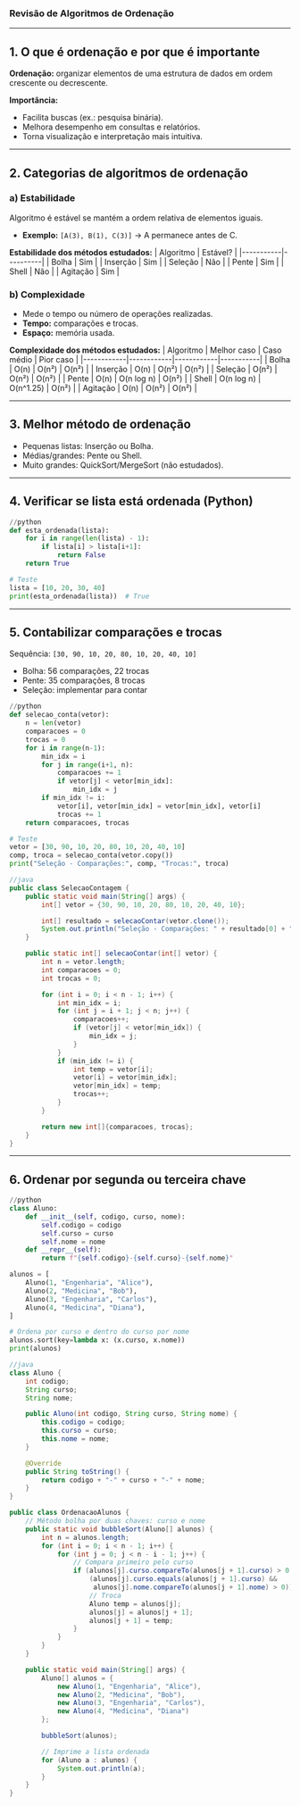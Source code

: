 ### Revisão de Algoritmos de Ordenação

---

## 1. O que é ordenação e por que é importante

**Ordenação:** organizar elementos de uma estrutura de dados em ordem crescente ou decrescente.

**Importância:**
- Facilita buscas (ex.: pesquisa binária).
- Melhora desempenho em consultas e relatórios.
- Torna visualização e interpretação mais intuitiva.

---

## 2. Categorias de algoritmos de ordenação

### a) Estabilidade
Algoritmo é estável se mantém a ordem relativa de elementos iguais.
- **Exemplo:** `[A(3), B(1), C(3)]` → A permanece antes de C.

**Estabilidade dos métodos estudados:**
| Algoritmo | Estável? |
|-----------|----------|
| Bolha     | Sim      |
| Inserção  | Sim      |
| Seleção   | Não      |
| Pente     | Sim      |
| Shell     | Não      |
| Agitação  | Sim      |

### b) Complexidade
- Mede o tempo ou número de operações realizadas.
- **Tempo:** comparações e trocas.
- **Espaço:** memória usada.

**Complexidade dos métodos estudados:**
| Algoritmo  | Melhor caso | Caso médio | Pior caso |
|------------|------------|------------|-----------|
| Bolha      | O(n)       | O(n²)      | O(n²)     |
| Inserção   | O(n)       | O(n²)      | O(n²)     |
| Seleção    | O(n²)      | O(n²)      | O(n²)     |
| Pente      | O(n)       | O(n log n) | O(n²)     |
| Shell      | O(n log n) | O(n^1.25)  | O(n²)     |
| Agitação   | O(n)       | O(n²)      | O(n²)     |

---

## 3. Melhor método de ordenação
- Pequenas listas: Inserção ou Bolha.
- Médias/grandes: Pente ou Shell.
- Muito grandes: QuickSort/MergeSort (não estudados).

---

## 4. Verificar se lista está ordenada (Python)
```python
//python
def esta_ordenada(lista):
    for i in range(len(lista) - 1):
        if lista[i] > lista[i+1]:
            return False
    return True

# Teste
lista = [10, 20, 30, 40]
print(esta_ordenada(lista))  # True
```

---

## 5. Contabilizar comparações e trocas
Sequência: `[30, 90, 10, 20, 80, 10, 20, 40, 10]`

- Bolha: 56 comparações, 22 trocas
- Pente: 35 comparações, 8 trocas
- Seleção: implementar para contar

```python
//python
def selecao_conta(vetor):
    n = len(vetor)
    comparacoes = 0
    trocas = 0
    for i in range(n-1):
        min_idx = i
        for j in range(i+1, n):
            comparacoes += 1
            if vetor[j] < vetor[min_idx]:
                min_idx = j
        if min_idx != i:
            vetor[i], vetor[min_idx] = vetor[min_idx], vetor[i]
            trocas += 1
    return comparacoes, trocas

# Teste
vetor = [30, 90, 10, 20, 80, 10, 20, 40, 10]
comp, troca = selecao_conta(vetor.copy())
print("Seleção - Comparações:", comp, "Trocas:", troca)
```

```java
//java
public class SelecaoContagem {
    public static void main(String[] args) {
        int[] vetor = {30, 90, 10, 20, 80, 10, 20, 40, 10};

        int[] resultado = selecaoContar(vetor.clone());
        System.out.println("Seleção - Comparações: " + resultado[0] + ", Trocas: " + resultado[1]);
    }

    public static int[] selecaoContar(int[] vetor) {
        int n = vetor.length;
        int comparacoes = 0;
        int trocas = 0;

        for (int i = 0; i < n - 1; i++) {
            int min_idx = i;
            for (int j = i + 1; j < n; j++) {
                comparacoes++;
                if (vetor[j] < vetor[min_idx]) {
                    min_idx = j;
                }
            }
            if (min_idx != i) {
                int temp = vetor[i];
                vetor[i] = vetor[min_idx];
                vetor[min_idx] = temp;
                trocas++;
            }
        }

        return new int[]{comparacoes, trocas};
    }
}

```


---

## 6. Ordenar por segunda ou terceira chave
```python
//python
class Aluno:
    def __init__(self, codigo, curso, nome):
        self.codigo = codigo
        self.curso = curso
        self.nome = nome
    def __repr__(self):
        return f"{self.codigo}-{self.curso}-{self.nome}"

alunos = [
    Aluno(1, "Engenharia", "Alice"),
    Aluno(2, "Medicina", "Bob"),
    Aluno(3, "Engenharia", "Carlos"),
    Aluno(4, "Medicina", "Diana"),
]

# Ordena por curso e dentro do curso por nome
alunos.sort(key=lambda x: (x.curso, x.nome))
print(alunos)
```

```JAVA
//java
class Aluno {
    int codigo;
    String curso;
    String nome;

    public Aluno(int codigo, String curso, String nome) {
        this.codigo = codigo;
        this.curso = curso;
        this.nome = nome;
    }

    @Override
    public String toString() {
        return codigo + "-" + curso + "-" + nome;
    }
}

public class OrdenacaoAlunos {
    // Método bolha por duas chaves: curso e nome
    public static void bubbleSort(Aluno[] alunos) {
        int n = alunos.length;
        for (int i = 0; i < n - 1; i++) {
            for (int j = 0; j < n - i - 1; j++) {
                // Compara primeiro pelo curso
                if (alunos[j].curso.compareTo(alunos[j + 1].curso) > 0 ||
                    (alunos[j].curso.equals(alunos[j + 1].curso) &&
                     alunos[j].nome.compareTo(alunos[j + 1].nome) > 0)) {
                    // Troca
                    Aluno temp = alunos[j];
                    alunos[j] = alunos[j + 1];
                    alunos[j + 1] = temp;
                }
            }
        }
    }

    public static void main(String[] args) {
        Aluno[] alunos = {
            new Aluno(1, "Engenharia", "Alice"),
            new Aluno(2, "Medicina", "Bob"),
            new Aluno(3, "Engenharia", "Carlos"),
            new Aluno(4, "Medicina", "Diana")
        };

        bubbleSort(alunos);

        // Imprime a lista ordenada
        for (Aluno a : alunos) {
            System.out.println(a);
        }
    }
}

```


